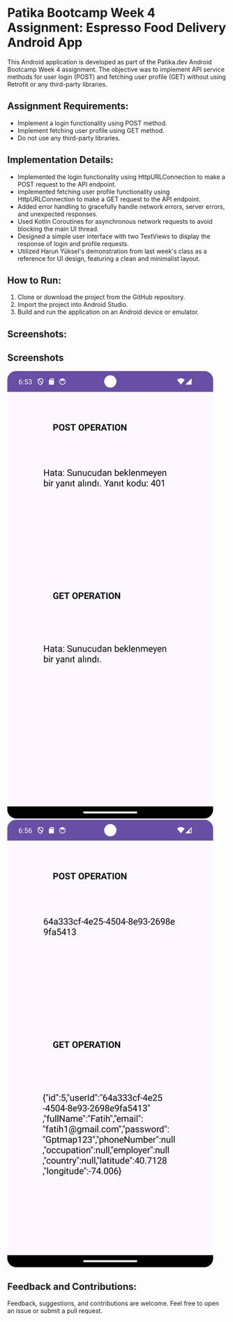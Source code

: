 # Patika Bootcamp Week 4 Assignment: Espresso Food Delivery Android App

This Android application is developed as part of the Patika.dev Android Bootcamp Week 4 assignment. The objective was to implement API service methods for user login (POST) and fetching user profile (GET) without using Retrofit or any third-party libraries.

## Assignment Requirements:
- Implement a login functionality using POST method.
- Implement fetching user profile using GET method.
- Do not use any third-party libraries.

## Implementation Details:
- Implemented the login functionality using HttpURLConnection to make a POST request to the API endpoint.
- Implemented fetching user profile functionality using HttpURLConnection to make a GET request to the API endpoint.
- Added error handling to gracefully handle network errors, server errors, and unexpected responses.
- Used Kotlin Coroutines for asynchronous network requests to avoid blocking the main UI thread.
- Designed a simple user interface with two TextViews to display the response of login and profile requests.
- Utilized Harun Yüksel's demonstration from last week's class as a reference for UI design, featuring a clean and minimalist layout.

## How to Run:
1. Clone or download the project from the GitHub repository.
2. Import the project into Android Studio.
3. Build and run the application on an Android device or emulator.

## Screenshots:

## Screenshots

![Fail](fail.jpg)
![Success](success.jpg)

## Feedback and Contributions:
Feedback, suggestions, and contributions are welcome. Feel free to open an issue or submit a pull request.



